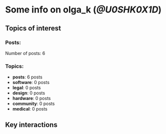 # Some info on olga_k (_@U0SHK0X1D_)


## Topics of interest

### Posts: 

Number of posts: 6

### Topics:

* __posts__: 6 posts
* __software__: 0 posts
* __legal__: 0 posts
* __design__: 0 posts
* __hardware__: 0 posts
* __community__: 0 posts
* __medical__: 0 posts

## Key interactions 

